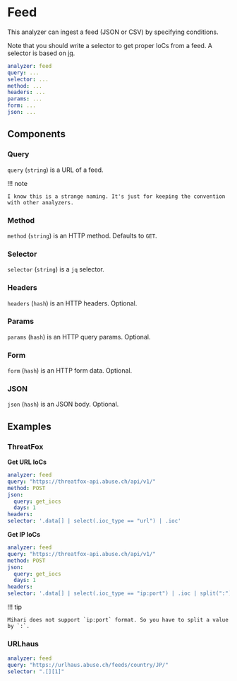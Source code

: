 # Feed

This analyzer can ingest a feed (JSON or CSV) by specifying conditions.

Note that you should write a selector to get proper IoCs from a feed. A selector is based on [jq](https://jqlang.github.io/jq/).

```yaml
analyzer: feed
query: ...
selector: ...
method: ...
headers: ...
params: ...
form: ...
json: ...
```

## Components

### Query

`query` (`string`) is a URL of a feed.

!!! note

    I know this is a strange naming. It's just for keeping the convention with other analyzers.

### Method

`method` (`string`) is an HTTP method. Defaults to `GET`.

### Selector

`selector` (`string`) is a `jq` selector.

### Headers

`headers` (`hash`) is an HTTP headers. Optional.

### Params

`params` (`hash`) is an HTTP query params. Optional.

### Form

`form` (`hash`) is an HTTP form data. Optional.

### JSON

`json` (`hash`) is an JSON body. Optional.

## Examples

### ThreatFox

**Get URL IoCs**

```yaml
analyzer: feed
query: "https://threatfox-api.abuse.ch/api/v1/"
method: POST
json:
  query: get_iocs
  days: 1
headers:
selector: '.data[] | select(.ioc_type == "url") | .ioc'
```

**Get IP IoCs**

```yaml
analyzer: feed
query: "https://threatfox-api.abuse.ch/api/v1/"
method: POST
json:
  query: get_iocs
  days: 1
headers:
selector: '.data[] | select(.ioc_type == "ip:port") | .ioc | split(":")[0]'
```

!!! tip

    Mihari does not support `ip:port` format. So you have to split a value by `:`.

### URLhaus

```yaml
analyzer: feed
query: "https://urlhaus.abuse.ch/feeds/country/JP/"
selector: ".[][1]"
```
